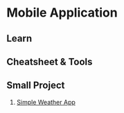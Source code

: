 # Mobile Application


## Learn

## Cheatsheet & Tools

## Small Project

 1. [Simple Weather App](https://github.com/Rickyarians/WeatherApp-IOS)



